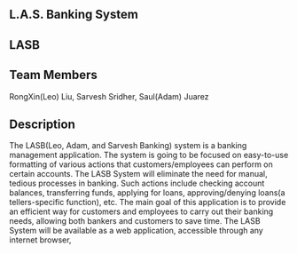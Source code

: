 ## L.A.S. Banking System
## LASB
## Team Members
RongXin(Leo) Liu, Sarvesh Sridher, Saul(Adam) Juarez

## Description
The LASB(Leo, Adam, and Sarvesh Banking) system is a banking management application. The system is going to be focused on easy-to-use formatting of various actions that customers/employees can perform on certain accounts. The LASB System will eliminate the need for manual, tedious processes in banking. Such actions include checking account balances, transferring funds, applying for loans, approving/denying loans(a tellers-specific function), etc. The main goal of this application is to provide an efficient way for customers and employees to carry out their banking needs, allowing both bankers and customers to save time. The LASB System will be available as a web application, accessible through any internet browser,
